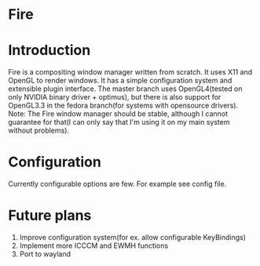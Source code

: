 # Fire
# Introduction
Fire is a compositing window manager written from scratch. It uses X11 and OpenGL to render windows. It has a simple configuration system and extensible plugin interface. The master branch uses OpenGL4(tested on only NVIDIA binary driver + optimus), but there is also support for OpenGL3.3 in the fedora branch(for systems with opensource drivers).
Note: The Fire window manager should be stable, although I cannot guarantee for that(I can only say that I'm using it on my main system without problems).

# Configuration
Currently configurable options are few. For example see config file.

# Future plans
1. Improve configuration system(for ex. allow configurable KeyBindings)
2. Implement more ICCCM and EWMH functions
3. Port to wayland
